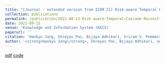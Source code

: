 ```yaml
---
title: "[Journal - extended version from ICDM 21] Risk-aware Temporal Cascade Reconstruction to Detect Asymptomatic Cases"
collection: publications
permalink: /publication/2022-08-13-Risk-aware-Temporal-Cascade-Reconstruction-to-Detect-Asymptomatic-Cases
date: 2022-09-15
venue: 'Knowledge and Information System (KAIS)'
paperurl: ''
citation: 'Hankyu Jang, Shreyas Pai, Bijaya Adhikari, Sriram V. Pemmaraju. 2022. &quot;Risk-aware Temporal Cascade Reconstruction to Detect Asymptomatic Cases&quot; <i>KAIS</i>' 
author: '<strong>Hankyu Jang</strong>, Shreyas Pai, Bijaya Adhikari, and Sriram V. Pemmaraju'
---
```


[pdf](http://HankyuJang.github.io/files/paper/KAIS22_asymptomatic_case_detection_PCST.pdf)
[code](https://github.com/HankyuJang/directed-PCST-asymptomatic-detection)
